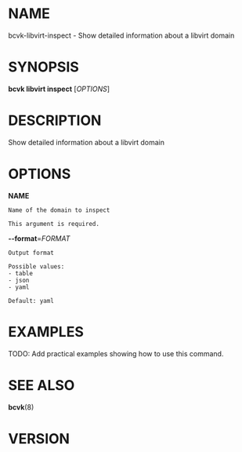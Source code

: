 # NAME

bcvk-libvirt-inspect - Show detailed information about a libvirt domain

# SYNOPSIS

**bcvk libvirt inspect** [*OPTIONS*]

# DESCRIPTION

Show detailed information about a libvirt domain

# OPTIONS

<!-- BEGIN GENERATED OPTIONS -->
**NAME**

    Name of the domain to inspect

    This argument is required.

**--format**=*FORMAT*

    Output format

    Possible values:
    - table
    - json
    - yaml

    Default: yaml

<!-- END GENERATED OPTIONS -->

# EXAMPLES

TODO: Add practical examples showing how to use this command.

# SEE ALSO

**bcvk**(8)

# VERSION

<!-- VERSION PLACEHOLDER -->
